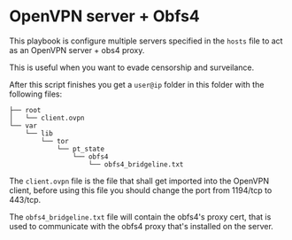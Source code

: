 # OpenVPN server + Obfs4

This playbook is configure multiple servers specified in the `hosts` file to act
as an OpenVPN server + obs4 proxy.

This is useful when you want to evade censorship and surveilance.

After this script finishes you get a `user@ip` folder in this folder with the following files:

```
├── root
│   └── client.ovpn
└── var
    └── lib
        └── tor
            └── pt_state
                └── obfs4
                    └── obfs4_bridgeline.txt
```

The `client.ovpn` file is the file that shall get imported into the OpenVPN client, before using this file you should change the port from 1194/tcp to 443/tcp.

The `obfs4_bridgeline.txt` file will contain the obfs4's proxy cert, that is used to communicate with
the obfs4 proxy that's installed on the server.